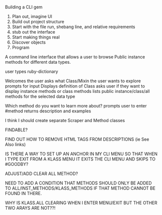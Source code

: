 Building a CLI gem

1. Plan out, imagine UI
2. Build out project structure
3. Start with the file run, shebang line, and relative requirements
4. stub out the interface
5. Start making things real
6. Discover objects
7. Program


A command line interface that allows a user to browse Public instance methods for different data types.

user types ruby-dictionary

Welcomes the user
asks what Class/Mixin the user wants to explore
prompts for input
Displays definition of Class
asks user if they want to display instance methods or class methods
lists public instance/class/all methods for the selected data type

Which method do you want to learn more about?
prompts user to enter #method
returns description and examples


I think I should create separate Scraper and Method classes

FINDABLE?

FIND OUT HOW TO REMOVE HTML TAGS FROM DESCRIPTIONS (ie See Also links)

IS THERE A WAY TO SET UP AN ANCHOR IN MY CLI MENU SO THAT WHEN I TYPE EXIT FROM A KLASS MENU IT EXITS THE CLI MENU AND SKIPS TO #GOODBY?

ADJUST/ADD CLEAR ALL METHOD?


NEED  TO ADD A CONDITION THAT METHODS SHOULD ONLY BE ADDED TO ALL/INST_METHODS/KLASS_METHODS IF THAT METHOD CANNOT BE FOUND IN THERE.


WHY IS KLASS.ALL CLEARING WHEN I ENTER MENU/EXIT BUT THE OTHER TWO ARAYS ARE NOT??!

